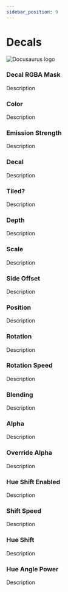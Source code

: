 ```yaml
---
sidebar_position: 9
---
```


# Decals

![Docusaurus logo](/img/CirclelogoBig.png)

### Decal RGBA Mask

Description

### Color

Description

### Emission Strength

Description

### Decal

Description

### Tiled?

Description

### Depth

Description

### Scale

Description

### Side Offset

Description

### Position

Description

### Rotation

Description

### Rotation Speed

Description

### Blending

Description

### Alpha

Description

### Override Alpha

Description

### Hue Shift Enabled

Description

### Shift Speed

Description

### Hue Shift

Description

### Hue Angle Power

Description